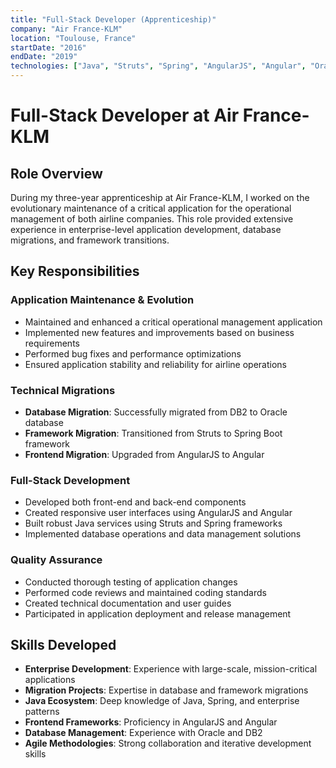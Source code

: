 ```yaml
---
title: "Full-Stack Developer (Apprenticeship)"
company: "Air France-KLM"
location: "Toulouse, France"
startDate: "2016"
endDate: "2019"
technologies: ["Java", "Struts", "Spring", "AngularJS", "Angular", "Oracle", "DB2", "Talend"]
---
```


# Full-Stack Developer at Air France-KLM

## Role Overview

During my three-year apprenticeship at Air France-KLM, I worked on the evolutionary maintenance of a critical application for the operational management of both airline companies. This role provided extensive experience in enterprise-level application development, database migrations, and framework transitions.

## Key Responsibilities

### Application Maintenance & Evolution
- Maintained and enhanced a critical operational management application
- Implemented new features and improvements based on business requirements
- Performed bug fixes and performance optimizations
- Ensured application stability and reliability for airline operations

### Technical Migrations
- **Database Migration**: Successfully migrated from DB2 to Oracle database
- **Framework Migration**: Transitioned from Struts to Spring Boot framework
- **Frontend Migration**: Upgraded from AngularJS to Angular

### Full-Stack Development
- Developed both front-end and back-end components
- Created responsive user interfaces using AngularJS and Angular
- Built robust Java services using Struts and Spring frameworks
- Implemented database operations and data management solutions

### Quality Assurance
- Conducted thorough testing of application changes
- Performed code reviews and maintained coding standards
- Created technical documentation and user guides
- Participated in application deployment and release management

## Skills Developed

- **Enterprise Development**: Experience with large-scale, mission-critical applications
- **Migration Projects**: Expertise in database and framework migrations
- **Java Ecosystem**: Deep knowledge of Java, Spring, and enterprise patterns
- **Frontend Frameworks**: Proficiency in AngularJS and Angular
- **Database Management**: Experience with Oracle and DB2
- **Agile Methodologies**: Strong collaboration and iterative development skills

